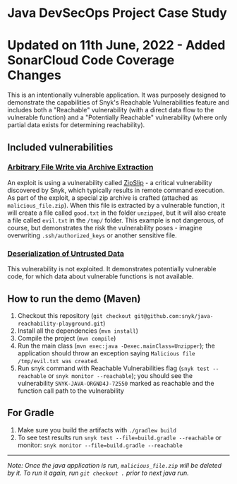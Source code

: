 # Java DevSecOps Project Case Study

# Updated on 11th June, 2022 - Added SonarCloud Code Coverage Changes

This is an intentionally vulnerable application. It was purposely designed to demonstrate the capabilities of Snyk's Reachable
Vulnerabilities feature and includes both a "Reachable" vulnerability (with a direct data flow to the vulnerable function) and a "Potentially Reachable" vulnerability (where only partial data exists for determining reachability).


## Included vulnerabilities
### [Arbitrary File Write via Archive Extraction](https://app.snyk.io/vuln/SNYK-JAVA-ORGND4J-72550)
An exploit is using a vulnerability called [ZipSlip](https://snyk.io/research/zip-slip-vulnerability) - a critical vulnerability discovered 
by Snyk, which typically results in remote command execution. As part of the exploit, a special zip archive is 
crafted (attached as `malicious_file.zip`). When this file is extracted by a vulnerable function, it will create a file 
called `good.txt` in the folder `unzipped`, but it will also create a file called `evil.txt` in the `/tmp/` folder. 
This example is not dangerous, of course, but demonstrates the risk the vulnerability poses - imagine overwriting `.ssh/authorized_keys` or another sensitive file.

### [Deserialization of Untrusted Data](https://app.snyk.io/vuln/SNYK-JAVA-COMMONSCOLLECTIONS-472711)
This vulnerability is not exploited. It demonstrates potentially vulnerable code, for which data about vulnerable functions
is not available.

## How to run the demo (Maven)
1. Checkout this repository (`git checkout git@github.com:snyk/java-reachability-playground.git`)
2. Install all the dependencies (`mvn install`)
3. Compile the project (`mvn compile`)
4. Run the main class (`mvn exec:java -Dexec.mainClass=Unzipper`); the application should throw an exception saying `Malicious file /tmp/evil.txt was created`.
5. Run snyk command with Reachable Vulnerabilities flag (`snyk test --reachable` or `snyk monitor --reachable`); you should see the vulnerability `SNYK-JAVA-ORGND4J-72550` marked as reachable
and the function call path to the vulnerability

## For Gradle 
1. Make sure you build the artifacts with `./gradlew build`
2. To see test results run `snyk test --file=build.gradle --reachable` or monitor: `snyk monitor --file=build.gradle --reachable`
---

*Note: Once the java application is run, `malicious_file.zip` will be deleted by it. To run it again, run `git checkout .` prior
to next java run.*
